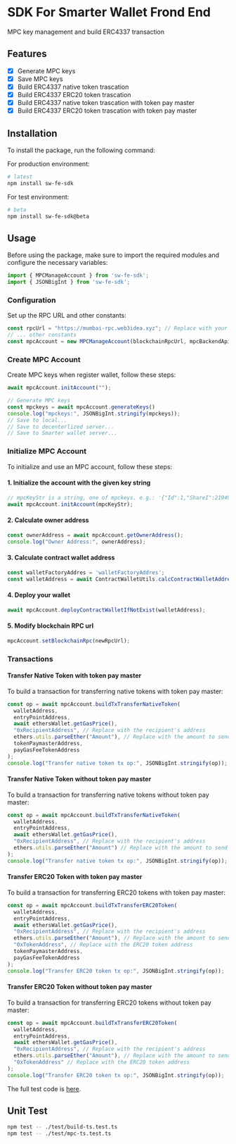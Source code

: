 # SDK For Smarter Wallet Frond End

MPC key management and build ERC4337 transaction

## Features

- [x] Generate MPC keys
- [x] Save MPC keys
- [x] Build ERC4337 native token trascation
- [x] Build ERC4337 ERC20 token trascation
- [x] Build ERC4337 native token trascation with token pay master
- [x] Build ERC4337 ERC20 token trascation with token pay master

## Installation

To install the package, run the following command:

For production environment:

```bash
# latest
npm install sw-fe-sdk
```

For test environment:

```bash
# beta
npm install sw-fe-sdk@beta
```

## Usage

Before using the package, make sure to import the required modules and configure the necessary variables:

```javascript
import { MPCManageAccount } from 'sw-fe-sdk';
import { JSONBigInt } from 'sw-fe-sdk';
```

### Configuration

Set up the RPC URL and other constants:

```javascript
const rpcUrl = "https://mumbai-rpc.web3idea.xyz"; // Replace with your RPC URL
// ... other constants
const mpcAccount = new MPCManageAccount(blockchainRpcUrl, mpcBackendApiUrl, mpcWasmUrl, authorization, createWalletApiUrl);
```

### Create MPC Account

Create MPC keys when register wallet, follow these steps:

```javascript
await mpcAccount.initAccount("");

// Generate MPC keys
const mpckeys = await mpcAccount.generateKeys()
console.log("mpckeys:", JSONBigInt.stringify(mpckeys));
// Save to local...
// Save to decenterlized server...
// Save to Smarter wallet server...
```

### Initialize MPC Account

To initialize and use an MPC account, follow these steps:

#### 1. Initialize the account with the given key string

```javascript
// mpcKeyStr is a string, one of mpckeys. e.g.: '{"Id":1,"ShareI":219499044982805701588892377127447501004150432209403709303384334655408914819632,"PublicKey":{"Curve":"secp256k1","X":97292621653416266750380703637875538596866301353776849812982916816163853412988,"Y":32440693875191451391160231867342089322288044048122424317742935922111154446039},"ChainCode":"013d57fb4dea99754bc3773dedf201f9c555684eab127a529d335663c0063425c9","SharePubKeyMap":{"1":{"Curve":"secp256k1","X":29161051009961544429569809800230777877472024870500305033506395207674118416373,"Y":44796153314212729221467409179106608297103339961871905099986927630538307838333},"2":{"Curve":"secp256k1","X":40713022408703343240041761412242766867715143730321538117446016757996923246685,"Y":54311185172390094674585055235636263490742909410647712991051877387418786801570},"3":{"Curve":"secp256k1","X":36535362237429459090412737650018500331292975515911824642793483191706305761009,"Y":97503616435531946333830622361346685900869373933095170990256609518446036018220}}}'
await mpcAccount.initAccount(mpcKeyStr);
```

#### 2. Calculate owner address

```javascript
const ownerAddress = await mpcAccount.getOwnerAddress();
console.log("Owner Address:", ownerAddress);
```

#### 3. Calculate contract wallet address

```javascript
const walletFactoryAddres = 'walletFactoryAddres';
const walletAddress = await ContractWalletUtils.calcContractWalletAddress(blockchainRpcUrl, await mpcAccount.getOwnerAddress(), walletFactoryAddres, 0);
```

#### 4. Deploy your wallet

```javascript
await mpcAccount.deployContractWalletIfNotExist(walletAddress);
```

#### 5. Modify blockchain RPC url

```javascript
mpcAccount.setBlockchainRpc(newRpcUrl);
```

### Transactions

#### Transfer Native Token with token pay master

To build a transaction for transferring native tokens with token pay master:

```javascript
const op = await mpcAccount.buildTxTransferNativeToken(
  walletAddress,
  entryPointAddress,
  await ethersWallet.getGasPrice(),
  "0xRecipientAddress", // Replace with the recipient's address
  ethers.utils.parseEther("Amount"), // Replace with the amount to send
  tokenPaymasterAddress,
  payGasFeeTokenAddress
);
console.log("Transfer native token tx op:", JSONBigInt.stringify(op));
```

#### Transfer Native Token without token pay master

To build a transaction for transferring native tokens without token pay master:

```javascript
const op = await mpcAccount.buildTxTransferNativeToken(
  walletAddress,
  entryPointAddress,
  await ethersWallet.getGasPrice(),
  "0xRecipientAddress", // Replace with the recipient's address
  ethers.utils.parseEther("Amount") // Replace with the amount to send
);
console.log("Transfer native token tx op:", JSONBigInt.stringify(op));
```

#### Transfer ERC20 Token with token pay master

To build a transaction for transferring ERC20 tokens with token pay master:

```javascript
const op = await mpcAccount.buildTxTransferERC20Token(
  walletAddress,
  entryPointAddress,
  await ethersWallet.getGasPrice(),
  "0xRecipientAddress", // Replace with the recipient's address
  ethers.utils.parseEther("Amount"), // Replace with the amount to send
  "0xTokenAddress", // Replace with the ERC20 token address
  tokenPaymasterAddress,
  payGasFeeTokenAddress
);
console.log("Transfer ERC20 token tx op:", JSONBigInt.stringify(op));
```

#### Transfer ERC20 Token without token pay master

To build a transaction for transferring ERC20 tokens without token pay master:

```javascript
const op = await mpcAccount.buildTxTransferERC20Token(
  walletAddress,
  entryPointAddress,
  await ethersWallet.getGasPrice(),
  "0xRecipientAddress", // Replace with the recipient's address
  ethers.utils.parseEther("Amount"), // Replace with the amount to send
  "0xTokenAddress" // Replace with the ERC20 token address
);
console.log("Transfer ERC20 token tx op:", JSONBigInt.stringify(op));
```

The full test code is [here](https://github.com/smarterwallet/sw-fe-sdk/tree/dev/src/test).

## Unit Test

```bash
npm test -- ./test/build-ts.test.ts
npm test -- ./test/mpc-ts.test.ts
```
